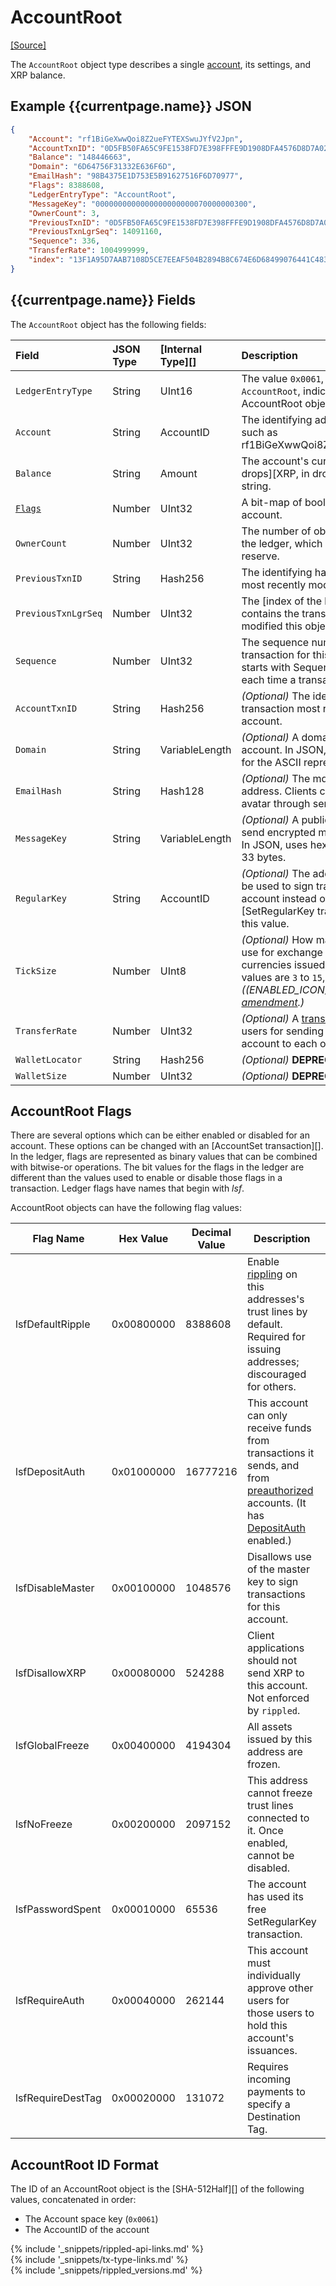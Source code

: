 # AccountRoot
[[Source]<br>](https://github.com/ripple/rippled/blob/5d2d88209f1732a0f8d592012094e345cbe3e675/src/ripple/protocol/impl/LedgerFormats.cpp#L27 "Source")

The `AccountRoot` object type describes a single [account](accounts.html), its settings, and XRP balance.

## Example {{currentpage.name}} JSON

```json
{
    "Account": "rf1BiGeXwwQoi8Z2ueFYTEXSwuJYfV2Jpn",
    "AccountTxnID": "0D5FB50FA65C9FE1538FD7E398FFFE9D1908DFA4576D8D7A020040686F93C77D",
    "Balance": "148446663",
    "Domain": "6D64756F31332E636F6D",
    "EmailHash": "98B4375E1D753E5B91627516F6D70977",
    "Flags": 8388608,
    "LedgerEntryType": "AccountRoot",
    "MessageKey": "0000000000000000000000070000000300",
    "OwnerCount": 3,
    "PreviousTxnID": "0D5FB50FA65C9FE1538FD7E398FFFE9D1908DFA4576D8D7A020040686F93C77D",
    "PreviousTxnLgrSeq": 14091160,
    "Sequence": 336,
    "TransferRate": 1004999999,
    "index": "13F1A95D7AAB7108D5CE7EEAF504B2894B8C674E6D68499076441C4837282BF8"
}
```

## {{currentpage.name}} Fields

The `AccountRoot` object has the following fields:

| Field                         | JSON Type | [Internal Type][] | Description  |
|:------------------------------|:----------|:------------------|:-------------|
| `LedgerEntryType`             | String    | UInt16            | The value `0x0061`, mapped to the string `AccountRoot`, indicates that this is an AccountRoot object. |
| `Account`                     | String    | AccountID         | The identifying address of this account, such as rf1BiGeXwwQoi8Z2ueFYTEXSwuJYfV2Jpn. |
| `Balance`                     | String    | Amount            | The account's current [XRP balance in drops][XRP, in drops], represented as a string. |
| [`Flags`](#accountroot-flags) | Number    | UInt32            | A bit-map of boolean flags enabled for this account. |
| `OwnerCount`                  | Number    | UInt32            | The number of objects this account owns in the ledger, which contributes to its owner reserve. |
| `PreviousTxnID`               | String    | Hash256           | The identifying hash of the transaction that most recently modified this object. |
| `PreviousTxnLgrSeq`           | Number    | UInt32            | The [index of the ledger][Ledger Index] that contains the transaction that most recently modified this object. |
| `Sequence`                    | Number    | UInt32            | The sequence number of the next valid transaction for this account. (Each account starts with Sequence = 1 and increases each time a transaction is made.) |
| `AccountTxnID`                | String    | Hash256           | _(Optional)_ The identifying hash of the transaction most recently submitted by this account. |
| `Domain`                      | String    | VariableLength    | _(Optional)_ A domain associated with this account. In JSON, this is the hexadecimal for the ASCII representation of the domain. |
| `EmailHash`                   | String    | Hash128           | _(Optional)_ The md5 hash of an email address. Clients can use this to look up an avatar through services such as [Gravatar](https://en.gravatar.com/). |
| `MessageKey`                  | String    | VariableLength    | _(Optional)_ A public key that may be used to send encrypted messages to this account. In JSON, uses hexadecimal. No more than 33 bytes. |
| `RegularKey`                  | String    | AccountID         | _(Optional)_ The address of a keypair that can be used to sign transactions for this account instead of the master key. Use a [SetRegularKey transaction][] to change this value. |
| `TickSize`                    | Number    | UInt8             | _(Optional)_ How many significant digits to use for exchange rates of Offers involving currencies issued by this address. Valid values are `3` to `15`, inclusive. _((ENABLED_ICON) Requires the [TickSize amendment](known-amendments.html#ticksize).)_ |
| `TransferRate`                | Number    | UInt32            | _(Optional)_ A [transfer fee](https://ripple.com/knowledge_center/transfer-fees/) to charge other users for sending currency issued by this account to each other. |
| `WalletLocator`               | String    | Hash256           | _(Optional)_ **DEPRECATED**. Do not use. |
| `WalletSize`                  | Number    | UInt32            | _(Optional)_ **DEPRECATED**. Do not use. |

## AccountRoot Flags

There are several options which can be either enabled or disabled for an account. These options can be changed with an [AccountSet transaction][]. In the ledger, flags are represented as binary values that can be combined with bitwise-or operations. The bit values for the flags in the ledger are different than the values used to enable or disable those flags in a transaction. Ledger flags have names that begin with _lsf_.

AccountRoot objects can have the following flag values:

| Flag Name | Hex Value | Decimal Value | Description | Corresponding [AccountSet Flag](accountset.html#accountset-flags) |
|-----------|-----------|---------------|-------------|-------------------------------|
| lsfDefaultRipple | 0x00800000 | 8388608 | Enable [rippling](rippling.html) on this addresses's trust lines by default. Required for issuing addresses; discouraged for others. | asfDefaultRipple |
| lsfDepositAuth | 0x01000000 | 16777216 | This account can only receive funds from transactions it sends, and from [preauthorized](depositauth.html#preauthorization) accounts. (It has [DepositAuth](depositauth.html) enabled.) | asfDepositAuth |
| lsfDisableMaster | 0x00100000 | 1048576 | Disallows use of the master key to sign transactions for this account. | asfDisableMaster |
| lsfDisallowXRP | 0x00080000 | 524288 | Client applications should not send XRP to this account. Not enforced by `rippled`. | asfDisallowXRP |
| lsfGlobalFreeze | 0x00400000 | 4194304 | All assets issued by this address are frozen. | asfGlobalFreeze |
| lsfNoFreeze | 0x00200000 | 2097152 | This address cannot freeze trust lines connected to it. Once enabled, cannot be disabled. | asfNoFreeze |
| lsfPasswordSpent | 0x00010000 | 65536 | The account has used its free SetRegularKey transaction. | (None) |
| lsfRequireAuth | 0x00040000 | 262144 | This account must individually approve other users for those users to hold this account's issuances. | asfRequireAuth |
| lsfRequireDestTag | 0x00020000 | 131072 | Requires incoming payments to specify a Destination Tag. | asfRequireDest |

## AccountRoot ID Format

The ID of an AccountRoot object is the [SHA-512Half][] of the following values, concatenated in order:

* The Account space key (`0x0061`)
* The AccountID of the account

<!--{# common link defs #}-->
{% include '_snippets/rippled-api-links.md' %}			
{% include '_snippets/tx-type-links.md' %}			
{% include '_snippets/rippled_versions.md' %}
